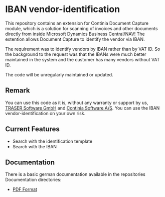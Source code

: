 # IBAN vendor-identification #

This repository contains an extension for Continia Document Capture module, which is a solution for scanning of invoices and other documents directly from inside Microsoft Dynamics Business Central/NAV!
The extention allows Document Capture to identify the vendor via IBAN. 

The requirement was to identify vendors by IBAN rather than by VAT ID. So the background to the request was that the IBANs were much better 
maintained in the system and the customer has many vendors without VAT ID.

The code will be unregularly maintained or updated.
## Remark ##
You can use this code as it is, without any warranty or support by us, [TRASER Software GmbH](https://traser-software.de/ "TRASER Software") and [Continia Software A/S](https://www.continia.com "Continia Software"). 
You can use the IBAN vendor-identification on your own risk. 


## Current Features ##
- Search with the identification template
- Search with the IBAN 

## Documentation ##
There is a basic german documentation available in the repositories Documentation directories:
- [PDF Format](https://github.com/document-capture/iban-vendor-identification/blob/main/Documentation/Kreditoridentifikation%20durch%20IBAN_de.pdf)
